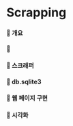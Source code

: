 # Scrapping



 #### :white_square_button: 개요





#### :white_square_button: ​





#### :white_square_button: 스크래퍼





#### :white_square_button:  db.sqlite3





#### :white_square_button: 웹 페이지 구현





#### :white_square_button: 시각화



